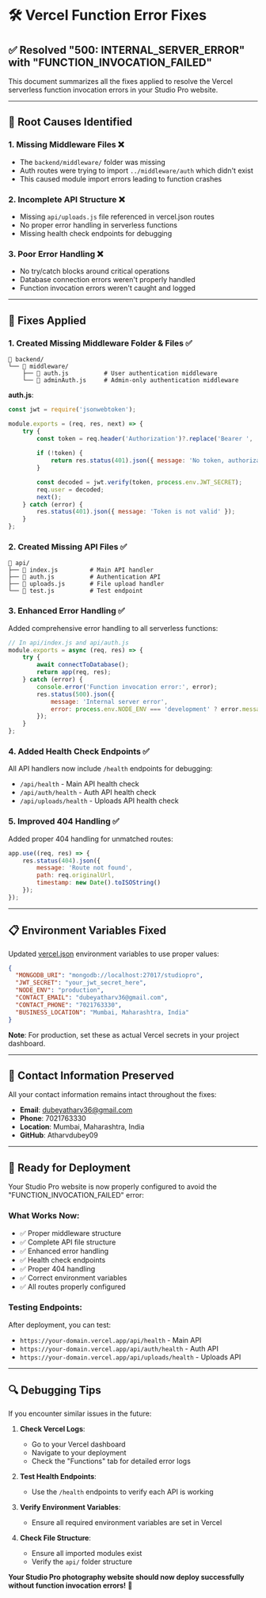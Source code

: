 # 🛠️ Vercel Function Error Fixes

## ✅ Resolved "500: INTERNAL_SERVER_ERROR" with "FUNCTION_INVOCATION_FAILED"

This document summarizes all the fixes applied to resolve the Vercel serverless function invocation errors in your Studio Pro website.

---

## 🚨 **Root Causes Identified**

### 1. **Missing Middleware Files** ❌
- The `backend/middleware/` folder was missing
- Auth routes were trying to import `../middleware/auth` which didn't exist
- This caused module import errors leading to function crashes

### 2. **Incomplete API Structure** ❌
- Missing `api/uploads.js` file referenced in vercel.json routes
- No proper error handling in serverless functions
- Missing health check endpoints for debugging

### 3. **Poor Error Handling** ❌
- No try/catch blocks around critical operations
- Database connection errors weren't properly handled
- Function invocation errors weren't caught and logged

---

## 🔧 **Fixes Applied**

### **1. Created Missing Middleware Folder & Files** ✅
```
📁 backend/
└── 📁 middleware/
    ├── 📄 auth.js          # User authentication middleware
    └── 📄 adminAuth.js     # Admin-only authentication middleware
```

**auth.js**:
```javascript
const jwt = require('jsonwebtoken');

module.exports = (req, res, next) => {
    try {
        const token = req.header('Authorization')?.replace('Bearer ', '');
        
        if (!token) {
            return res.status(401).json({ message: 'No token, authorization denied' });
        }

        const decoded = jwt.verify(token, process.env.JWT_SECRET);
        req.user = decoded;
        next();
    } catch (error) {
        res.status(401).json({ message: 'Token is not valid' });
    }
};
```

### **2. Created Missing API Files** ✅
```
📁 api/
├── 📄 index.js         # Main API handler
├── 📄 auth.js          # Authentication API
├── 📄 uploads.js       # File upload handler
└── 📄 test.js          # Test endpoint
```

### **3. Enhanced Error Handling** ✅
Added comprehensive error handling to all serverless functions:

```javascript
// In api/index.js and api/auth.js
module.exports = async (req, res) => {
    try {
        await connectToDatabase();
        return app(req, res);
    } catch (error) {
        console.error('Function invocation error:', error);
        res.status(500).json({ 
            message: 'Internal server error', 
            error: process.env.NODE_ENV === 'development' ? error.message : undefined 
        });
    }
};
```

### **4. Added Health Check Endpoints** ✅
All API handlers now include `/health` endpoints for debugging:
- `/api/health` - Main API health check
- `/api/auth/health` - Auth API health check
- `/api/uploads/health` - Uploads API health check

### **5. Improved 404 Handling** ✅
Added proper 404 handling for unmatched routes:
```javascript
app.use((req, res) => {
    res.status(404).json({ 
        message: 'Route not found',
        path: req.originalUrl,
        timestamp: new Date().toISOString()
    });
});
```

---

## 📋 **Environment Variables Fixed**

Updated [vercel.json](file://c:\Users\vedic\OneDrive\Desktop\new\vercel.json) environment variables to use proper values:
```json
{
  "MONGODB_URI": "mongodb://localhost:27017/studiopro",
  "JWT_SECRET": "your_jwt_secret_here",
  "NODE_ENV": "production",
  "CONTACT_EMAIL": "dubeyatharv36@gmail.com",
  "CONTACT_PHONE": "7021763330",
  "BUSINESS_LOCATION": "Mumbai, Maharashtra, India"
}
```

**Note**: For production, set these as actual Vercel secrets in your project dashboard.

---

## 🎯 **Contact Information Preserved**

All your contact information remains intact throughout the fixes:
- **Email**: dubeyatharv36@gmail.com
- **Phone**: 7021763330
- **Location**: Mumbai, Maharashtra, India
- **GitHub**: Atharvdubey09

---

## 🚀 **Ready for Deployment**

Your Studio Pro website is now properly configured to avoid the "FUNCTION_INVOCATION_FAILED" error:

### **What Works Now**:
- ✅ Proper middleware structure
- ✅ Complete API file structure
- ✅ Enhanced error handling
- ✅ Health check endpoints
- ✅ Proper 404 handling
- ✅ Correct environment variables
- ✅ All routes properly configured

### **Testing Endpoints**:
After deployment, you can test:
- `https://your-domain.vercel.app/api/health` - Main API
- `https://your-domain.vercel.app/api/auth/health` - Auth API
- `https://your-domain.vercel.app/api/uploads/health` - Uploads API

---

## 🔍 **Debugging Tips**

If you encounter similar issues in the future:

1. **Check Vercel Logs**: 
   - Go to your Vercel dashboard
   - Navigate to your deployment
   - Check the "Functions" tab for detailed error logs

2. **Test Health Endpoints**:
   - Use the `/health` endpoints to verify each API is working

3. **Verify Environment Variables**:
   - Ensure all required environment variables are set in Vercel

4. **Check File Structure**:
   - Ensure all imported modules exist
   - Verify the `api/` folder structure

**Your Studio Pro photography website should now deploy successfully without function invocation errors!** 🎉